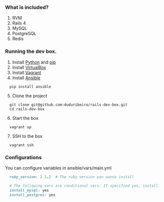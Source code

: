 ### What is included?
1. RVM
2. Rails 4
3. MySQL
4. PostgreSQL
5. Redis

### Running the dev box.
1. Install [Python](http://www.python.org.br/wiki) and [pip](https://github.com/pypa/pip)
2. Install [VirtualBox](http://www.virtualbox.org)
3. Install [Vagrant](http://www.vagrantup.com/)
4. Install [Ansible](http://www.ansible.com/)
```
  pip install ansible
```
5. Clone the project
```
  git clone git@github.com:duduribeiro/rails-dev-box.git
  cd rails-dev-box
```
6. Start the box
```
  vagrant up
```
7. SSH to the box
``` 
  vagrant ssh
```

### Configurations
You can configure variables in ansible/vars/main.yml
```ruby
  ruby_version: 2.1.2  # The ruby version you wanna install

  # The following vars are conditional vars. If specified yes, install.
  install_mysql: yes
  install_postgres: yes
```
